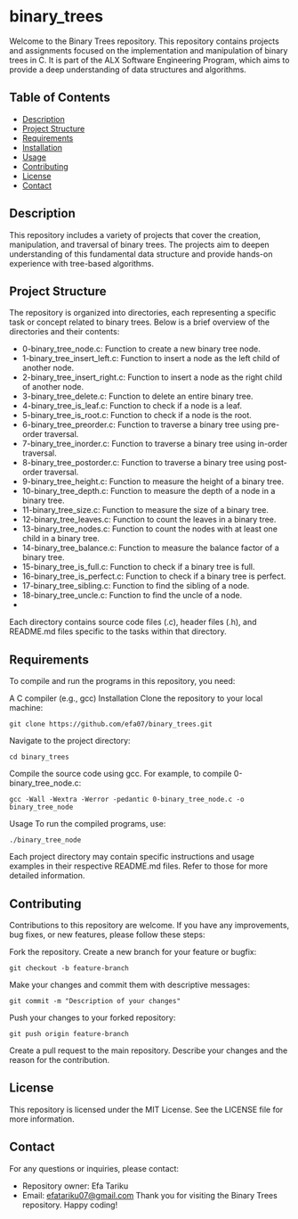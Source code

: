 # binary_trees

Welcome to the Binary Trees repository. This repository contains projects and assignments focused on the implementation and manipulation of binary trees in C. It is part of the ALX Software Engineering Program, which aims to provide a deep understanding of data structures and algorithms.

## Table of Contents

* [Description](#Description)
* [Project Structure](#Project-Structure)
* [Requirements](#Requirements)
* [Installation](#Installation)
* [Usage](#Usage)
* [Contributing](#Contributing)
* [License](#License)
* [Contact](#Contact)

## Description

This repository includes a variety of projects that cover the creation, manipulation, and traversal of binary trees. The projects aim to deepen understanding of this fundamental data structure and provide hands-on experience with tree-based algorithms.

## Project Structure
The repository is organized into directories, each representing a specific task or concept related to binary trees. Below is a brief overview of the directories and their contents:

* 0-binary_tree_node.c: Function to create a new binary tree node.
* 1-binary_tree_insert_left.c: Function to insert a node as the left child of another node.
* 2-binary_tree_insert_right.c: Function to insert a node as the right child of another node.
* 3-binary_tree_delete.c: Function to delete an entire binary tree.
* 4-binary_tree_is_leaf.c: Function to check if a node is a leaf.
* 5-binary_tree_is_root.c: Function to check if a node is the root.
* 6-binary_tree_preorder.c: Function to traverse a binary tree using pre-order traversal.
* 7-binary_tree_inorder.c: Function to traverse a binary tree using in-order traversal.
* 8-binary_tree_postorder.c: Function to traverse a binary tree using post-order traversal.
* 9-binary_tree_height.c: Function to measure the height of a binary tree.
* 10-binary_tree_depth.c: Function to measure the depth of a node in a binary tree.
* 11-binary_tree_size.c: Function to measure the size of a binary tree.
* 12-binary_tree_leaves.c: Function to count the leaves in a binary tree.
* 13-binary_tree_nodes.c: Function to count the nodes with at least one child in a binary tree.
* 14-binary_tree_balance.c: Function to measure the balance factor of a binary tree.
* 15-binary_tree_is_full.c: Function to check if a binary tree is full.
* 16-binary_tree_is_perfect.c: Function to check if a binary tree is perfect.
* 17-binary_tree_sibling.c: Function to find the sibling of a node.
* 18-binary_tree_uncle.c: Function to find the uncle of a node.
* 
Each directory contains source code files (.c), header files (.h), and README.md files specific to the tasks within that directory.

## Requirements
To compile and run the programs in this repository, you need:

A C compiler (e.g., gcc)
Installation
Clone the repository to your local machine:

```
git clone https://github.com/efa07/binary_trees.git
```
Navigate to the project directory:
```
cd binary_trees
```
Compile the source code using gcc. For example, to compile 0-binary_tree_node.c:
```
gcc -Wall -Wextra -Werror -pedantic 0-binary_tree_node.c -o binary_tree_node
```
Usage
To run the compiled programs, use:
```
./binary_tree_node
```
Each project directory may contain specific instructions and usage examples in their respective README.md files. Refer to those for more detailed information.

## Contributing
Contributions to this repository are welcome. If you have any improvements, bug fixes, or new features, please follow these steps:

Fork the repository.
Create a new branch for your feature or bugfix:
```
git checkout -b feature-branch
```
Make your changes and commit them with descriptive messages:
```
git commit -m "Description of your changes"
```
Push your changes to your forked repository:
```
git push origin feature-branch
```
Create a pull request to the main repository. Describe your changes and the reason for the contribution.
## License
This repository is licensed under the MIT License. See the LICENSE file for more information.

## Contact
For any questions or inquiries, please contact:

- Repository owner: Efa Tariku
- Email: efatariku07@gmail.com
Thank you for visiting the Binary Trees repository. Happy coding!

